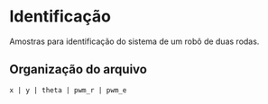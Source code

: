 # Identificação
Amostras para identificação do sistema de um robô de duas rodas.

## Organização do arquivo
```
x | y | theta | pwm_r | pwm_e
```
